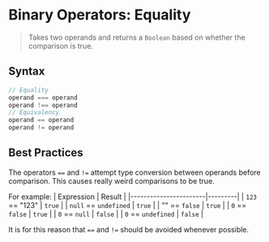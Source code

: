 # Binary Operators: Equality

> Takes two operands and returns a `Boolean` based on whether the comparison is true.

## Syntax
```js
// Equality
operand === operand
operand !== operand
// Equivalency
operand == operand
operand != operand
```

## Best Practices
The operators `==` and `!=` attempt type conversion between operands before comparison.  This causes really weird comparisons to be true.

For example:
| Expression            | Result  |
|-----------------------|---------|
| `123` == "123"        | `true`  |
| `null` == `undefined` | `true`  |
| "" == `false`         | `true`  |
| `0` == `false`        | `true`  |
| `0` == `null`         | `false` |
| `0` == `undefined`    | `false` |

It is for this reason that `==` and `!=` should be avoided whenever possible.
